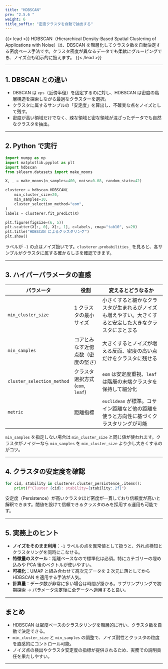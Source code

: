 ```yaml
---
title: "HDBSCAN"
pre: "2.5.6 "
weight: 6
title_suffix: "密度クラスタを自動で抽出する"
---
```


{{< lead >}}
HDBSCAN（Hierarchical Density-Based Spatial Clustering of Applications with Noise）は、DBSCAN を階層化してクラスタ数を自動決定する密度ベース手法です。クラスタ密度が異なるデータでも柔軟にグルーピングでき、ノイズ点も明示的に扱えます。
{{< /lead >}}

---

## 1. DBSCAN との違い

- DBSCAN は `eps`（近傍半径）を固定するのに対し、HDBSCAN は密度の階層構造を探索しながら最適なクラスターを選択。
- クラスタに属するサンプルの「安定度」を算出し、不確実な点をノイズとして残す。
- 密度が高い領域だけでなく、疎な領域と密な領域が混ざったデータでも自然なクラスタを抽出。

---

## 2. Python で実行

```python
import numpy as np
import matplotlib.pyplot as plt
import hdbscan
from sklearn.datasets import make_moons

X, _ = make_moons(n_samples=400, noise=0.08, random_state=42)

clusterer = hdbscan.HDBSCAN(
    min_cluster_size=20,
    min_samples=10,
    cluster_selection_method="eom",
)
labels = clusterer.fit_predict(X)

plt.figure(figsize=(6, 5))
plt.scatter(X[:, 0], X[:, 1], c=labels, cmap="tab10", s=20)
plt.title("HDBSCAN によるクラスタリング")
plt.show()
```

ラベルが `-1` の点はノイズ扱いです。`clusterer.probabilities_` を見ると、各サンプルがクラスタに属する確からしさを確認できます。

---

## 3. ハイパーパラメータの直感

| パラメータ | 役割 | 変えるとどうなるか |
| --- | --- | --- |
| `min_cluster_size` | 1 クラスタの最小サイズ | 小さくすると細かなクラスタが生まれるがノイズも増えやすい。大きくすると安定した大きなクラスタにまとまる |
| `min_samples` | コアとみなす近傍点数（密度の堅さ） | 大きくするとノイズが増える反面、密度の高い点だけをクラスタに残せる |
| `cluster_selection_method` | クラスタ選択方式 (`eom`, `leaf`) | `eom` は安定度重視、`leaf` は階層の末端クラスタを保持して細分化 |
| `metric` | 距離指標 | `euclidean` が標準。コサイン距離など他の距離を使うと方向性に基づくクラスタリングが可能 |

`min_samples` を指定しない場合は `min_cluster_size` と同じ値が使われます。クラスタがノイジーなら `min_samples` を `min_cluster_size` より少し大きくするのがコツ。

---

## 4. クラスタの安定度を確認

```python
for cid, stability in clusterer.cluster_persistence_.items():
    print(f"Cluster {cid}: stability={stability:.2f}")
```

安定度（Persistence）が高いクラスタほど密度が一貫しており信頼度が高いと解釈できます。閾値を設けて信頼できるクラスタのみを採用する運用も可能です。

---

## 5. 実務上のヒント

- **ノイズをそのまま利用**：`-1` ラベルの点を異常値として扱うと、外れ点検知とクラスタリングを同時にこなせる。
- **特徴量のスケール**：距離ベースなので標準化は必須。特にカテゴリーの埋め込みや PCA 後のベクトルが使いやすい。
- **可視化**：UMAP と組み合わせて高次元データを 2 次元に落としてから HDBSCAN を適用する手法が人気。
- **計算量**：データ数が非常に多い場合は時間が掛かる。サブサンプリングで初期探索 → パラメータ決定後に全データへ適用すると良い。

---

## まとめ

- HDBSCAN は密度ベースのクラスタリングを階層的に行い、クラスタ数を自動で決定できる。
- `min_cluster_size` と `min_samples` の調整で、ノイズ耐性とクラスタの粒度を直感的にコントロール可能。
- ノイズ点の検出やクラスタ安定度の指標が提供されるため、実務での説明責任を果たしやすい。

---
